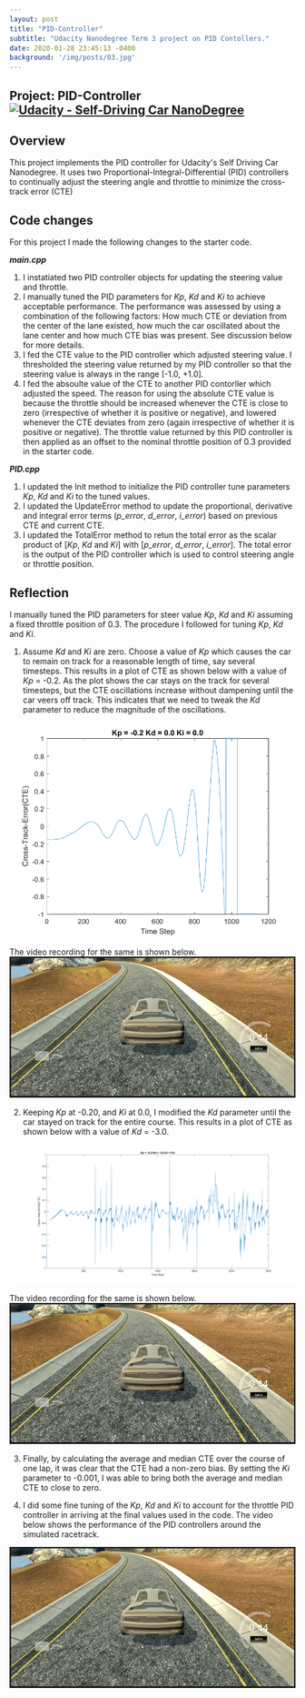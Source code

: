 ```yaml
---
layout: post
title: "PID-Controller"
subtitle: "Udacity Nanodegree Term 3 project on PID Contollers."
date: 2020-01-28 23:45:13 -0400
background: '/img/posts/03.jpg'
---
```


## Project: PID-Controller [![Udacity - Self-Driving Car NanoDegree](https://s3.amazonaws.com/udacity-sdc/github/shield-carnd.svg)](http://www.udacity.com/drive)

Overview
---
This project implements the PID controller for Udacity's Self Driving Car Nanodegree. It uses two Proportional-Integral-Differential (PID) controllers to continually adjust the steering angle and throttle to minimize the cross-track error (CTE)

Code changes
---
For this project I made the following changes to the starter code.

__*main.cpp*__

1. I instatiated two PID controller objects for updating the steering value and throttle.
2. I manually tuned the PID parameters for _Kp_, _Kd_ and _Ki_ to achieve acceptable performance. The performance was assessed by using a combination of the following factors: How much CTE or deviation from the center of the lane existed, how much the car oscillated about the lane center and how much CTE bias was present. See discussion below for more details.
3. I fed the CTE value to the PID controller which adjusted steering value. I thresholded the steering value returned by my PID controller so that the steering value is always in the range [-1.0, +1.0].
4. I fed the absoulte value of the CTE to another PID contorller which adjusted the speed. The reason for using the absolute CTE value is because the throttle should be increased whenever the CTE is close to zero (irrespective of whether it is positive or negative), and lowered whenever the CTE deviates from zero (again irrespective of whether it is positive or negative). The throttle value returned by this PID controller is then applied as an offset to the nominal throttle position of 0.3 provided in the starter code.

__*PID.cpp*__

1. I updated the Init method to initialize the PID controller tune parameters _Kp_, _Kd_ and _Ki_ to the tuned values.
2. I updated the UpdateError method to update the proportional, derivative and integral error terms (_p_error_, _d_error_, _i_error_) based on previous CTE and current CTE.
3. I updated the TotalError method to retun the total error as the scalar product of [_Kp_, _Kd_ and _Ki_] with [_p_error_, _d_error_, _i_error_]. The total error is the output of the PID controller which is used to control steering angle or throttle position.

Reflection
---
I manually tuned the  PID parameters for steer value _Kp_, _Kd_ and _Ki_ assuming a fixed throttle position of 0.3. The procedure I followed for tuning _Kp_, _Kd_ and _Ki_.

1. Assume _Kd_ and _Ki_ are zero. Choose a value of _Kp_ which causes the car to remain on track for a reasonable length of time, say several timesteps. This results in a plot of CTE as shown below with a value of _Kp_ = -0.2. As the plot shows the car stays on the track for several timesteps, but the CTE oscillations increase without dampening until the car veers off track. This indicates that we need to tweak the _Kd_ parameter to reduce the magnitude of the oscillations.

![Vary_Kp_alone](/img/posts/Kp_-0.2_Kd_0.0_Ki_0.0.png)

The video recording for the same is shown below.
[![Vary_Kp_alone_video](/img/posts/PIDController.png)](https://youtu.be/a-Moj3Wwdfw)

2. Keeping _Kp_ at -0.20, and _Ki_ at 0.0, I modified the _Kd_ parameter until the car stayed on track for the entire course. This results in a plot of CTE as shown below with a value of _Kd_ = -3.0.

![Vary_Kd_alone](/img/posts/Kp_-0.2_Kd_-3.0_Ki_0.0.png)

The video recording for the same is shown below.
[![Vary_Kp_alone_video](/img/posts//PIDController.png)](https://youtu.be/WGDUrcAqqKg)

3. Finally, by calculating the average and median CTE over the course of one lap, it was clear that the CTE had a non-zero bias. By setting the _Ki_ parameter to -0.001, I was able to bring both the average and median CTE to close to zero.

4. I did some fine tuning of the _Kp_, _Kd_ and _Ki_ to account for the throttle PID controller in arriving at the final values used in the code. The video below shows the performance of the PID controllers around the simulated racetrack.

[![PID Controller](/img/posts/PIDController.png)](https://youtu.be/PbgqzFjZbFI)